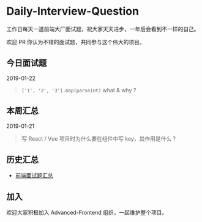 # Daily-Interview-Question

工作日每天一道前端大厂面试题，祝大家天天进步，一年后会看到不一样的自己。

欢迎 PR 你认为不错的面试题，共同参与这个伟大的项目。



## 今日面试题

2019-01-22 

> `['1', '2', '3'].map(parseInt)` what & why ?



## 本周汇总

2019-01-21

> 写 React / Vue 项目时为什么要在组件中写 key，其作用是什么？



## 历史汇总

-   [前端面试题汇总](https://github.com/Advanced-Frontend/Daily-Interview-Question/datum/summary.md)



## 加入

欢迎大家积极加入 Advanced-Frontend 组织，一起维护整个项目。
